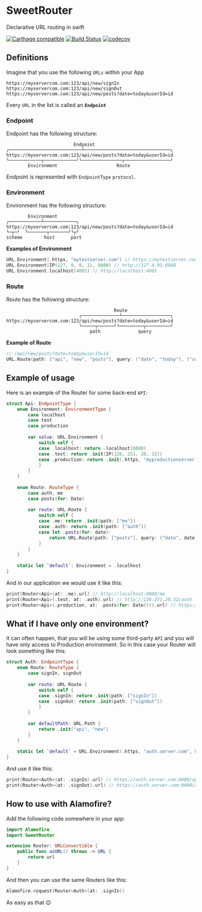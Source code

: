 # SweetRouter
Declarative URL routing in swift

[![Carthage compatible](https://img.shields.io/badge/Carthage-compatible-4BC51D.svg?style=flat)](https://github.com/Carthage/Carthage) 
[![Build Status](https://travis-ci.org/alickbass/SweetRouter.svg?branch=master)](https://travis-ci.org/alickbass/SweetRouter)
[![codecov](https://codecov.io/gh/alickbass/SweetRouter/branch/master/graph/badge.svg)](https://codecov.io/gh/alickbass/SweetRouter)

## Definitions

Imagine that you use the following `URLs` within your App

```
https://myservercom.com:123/api/new/signIn
https://myservercom.com:123/api/new/signOut
https://myservercom.com:123/api/new/posts?date=today&userId=id
```

Every `URL` in the list is called an **`Endpoint`**

### Endpoint

Endpoint has the following structure:

```
                         Endpoint
┌───────────────────────────┴────────────────────────────────┐
https://myservercom.com:123/api/new/posts?date=today&userId=id
└────────────┬────────────┘└───────────────┬─────────────────┘
        Environment                      Route
```

Endpoint is represented with `EndpointType` `protocol`.

### Environment

Environment has the following structure:

```
        Environment
┌────────────┴────────────┐
https://myservercom.com:123/api/new/posts?date=today&userId=id
└─┬─┘  └───────┬───────┘└┬┘
scheme        host      port
```

**Examples of Environment**

```swift
URL.Environment(.https, "mytestserver.com") // https://mytestserver.com
URL.Environment(IP(127, 0, 0, 1), 8080) // http://127.0.01:8080
URL.Environment.localhost(4001) // http://localhost:4001
```

### Route
Route has the following structure:

```
                                        Route
                           ┌──────────────┴──────────────────┐
https://myservercom.com:123/api/new/posts?date=today&userId=id
                           └─────┬──────┘└─────────┬─────────┘
                               path              query
```

**Example of Route**

```swift
// /api/new/posts?date=today&userId=id
URL.Route(path: ["api", "new", "posts"], query: ("date", "today"), ("userId", "id"))
```

## Example of usage

Here is an example of the Router for some back-end `API`:

```swift
struct Api: EndpointType {
    enum Environment: EnvironmentType {
        case localhost
        case test
        case production
        
        var value: URL.Environment {
            switch self {
            case .localhost: return .localhost(8080)
            case .test: return .init(IP(126, 251, 20, 32))
            case .production: return .init(.https, "myproductionserver.com", 3000)
            }
        }
    }
    
    enum Route: RouteType {
        case auth, me
        case posts(for: Date)
        
        var route: URL.Route {
            switch self {
            case .me: return .init(path: ["me"])
            case .auth: return .init(path: ["auth"])
            case let .posts(for: date):
                return URL.Route(path: ["posts"], query: ("date", date), ("userId", "someId"))
            }
        }
    }
    
    static let `default`: Environment = .localhost
}
```

And in our application we would use it like this:

```swift
print(Router<Api>(at: .me).url) // http://localhost:8080/me
print(Router<Api>(.test, at: .auth).url) // http://126.251.20.32/auth
print(Router<Api>(.production, at: .posts(for: Date())).url) // https://myproductionserver.com:3000/posts?date=12.04.2017&userId=someId
```

## What if I have only one environment?

It can often happen, that you will be using some third-party `API` and you will have only access to Production environment. So in this case your Router will look something like this:

```swift
struct Auth: EndpointType {
    enum Route: RouteType {
        case signIn, signOut
        
        var route: URL.Route {
            switch self {
            case .signIn: return .init(path: ["signIn"])
            case .signOut: return .init(path: ["signOut"])
            }
        }
            
        var defaultPath: URL.Path {
            return .init("api", "new")
        }
    }
    
    static let `default` = URL.Environment(.https, "auth.server.com", 8080)
}
```

And use it like this:

```swift
print(Router<Auth>(at: .signIn).url) // https://auth.server.com:8080/api/new/signIn
print(Router<Auth>(at: .signOut).url) // https://auth.server.com:8080/api/new/signOut
```

## How to use with Alamofire?

Add the following code somewhere in your app:

```swift
import Alamofire
import SweetRouter

extension Router: URLConvertible {
    public func asURL() throws -> URL {
        return url
    }
}
```

And then you can use the same Routers like this:

```swift
Alamofire.request(Router<Auth>(at: .signIn))
```

As easy as that 😉
